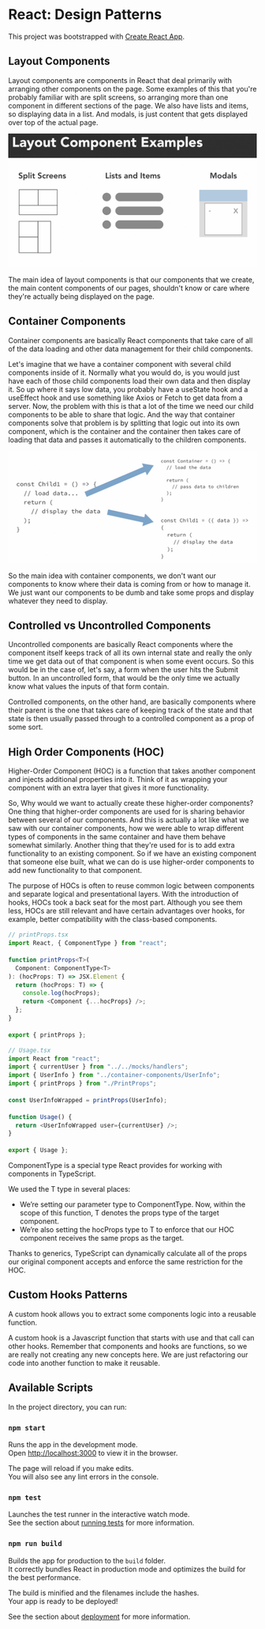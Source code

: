 # React: Design Patterns

This project was bootstrapped with [Create React App](https://github.com/facebook/create-react-app).

## Layout Components

Layout components are components in React that deal primarily with arranging other components on the page. Some examples of this that you're probably familiar with are split screens, so arranging more than one component in different sections of the page. We also have lists and items, so displaying data in a list. And modals, is just content that gets displayed over top of the actual page.

<p align="center">
  <img src="img/1.png" alt="Layout Components">
</p>

The main idea of layout components is that our components that we create, the main content components of our pages, shouldn't know or care where they're actually being displayed on the page.

## Container Components

Container components are basically React components that take care of all of the data loading and other data management for their child components.

Let's imagine that we have a container component with several child components inside of it. Normally what you would do, is you would just have each of those child components load their own data and then display it. So up where it says low data, you probably have a useState hook and a useEffect hook and use something like Axios or Fetch to get data from a server. Now, the problem with this is that a lot of the time we need our child components to be able to share that logic. And the way that container components solve that problem is by splitting that logic out into its own component, which is the container and the container then takes care of loading that data and passes it automatically to the children components.

<p align="center">
  <img src="img/2.png" alt="Container Components">
</p>

So the main idea with container components, we don't want our components to know where their data is coming from or how to manage it. We just want our components to be dumb and take some props and display whatever they need to display.

## Controlled vs Uncontrolled Components

Uncontrolled components are basically React components where the component itself keeps track of all its own internal state and really the only time we get data out of that component is when some event occurs. So this would be in the case of, let's say, a form when the user hits the Submit button. In an uncontrolled form, that would be the only time we actually know what values the inputs of that form contain.

Controlled components, on the other hand, are basically components where their parent is the one that takes care of keeping track of the state and that state is then usually passed through to a controlled component as a prop of some sort.

## High Order Components (HOC)

Higher-Order Component (HOC) is a function that takes another component and injects additional properties into it. Think of it as wrapping your component with an extra layer that gives it more functionality.

So, Why would we want to actually create these higher-order components? One thing that higher-order components are used for is sharing behavior between several of our components. And this is actually a lot like what we saw with our container components, how we were able to wrap different types of components in the same container and have them behave somewhat similarly. Another thing that they're used for is to add extra functionality to an existing component. So if we have an existing component that someone else built, what we can do is use higher-order components to add new functionality to that component.

The purpose of HOCs is often to reuse common logic between components and separate logical and presentational layers. With the introduction of hooks, HOCs took a back seat for the most part. Although you see them less, HOCs are still relevant and have certain advantages over hooks, for example, better compatibility with the class-based components.

```typescript
// printProps.tsx
import React, { ComponentType } from "react";

function printProps<T>(
  Component: ComponentType<T>
): (hocProps: T) => JSX.Element {
  return (hocProps: T) => {
    console.log(hocProps);
    return <Component {...hocProps} />;
  };
}

export { printProps };
```

```typescript
// Usage.tsx
import React from "react";
import { currentUser } from "../../mocks/handlers";
import { UserInfo } from "../container-components/UserInfo";
import { printProps } from "./PrintProps";

const UserInfoWrapped = printProps(UserInfo);

function Usage() {
  return <UserInfoWrapped user={currentUser} />;
}

export { Usage };
```

ComponentType is a special type React provides for working with components in TypeScript.

We used the T type in several places:

- We’re setting our parameter type to ComponentType<T>. Now, within the scope of this function, T denotes the props type of the target component.
- We’re also setting the hocProps type to T to enforce that our HOC component receives the same props as the target.

Thanks to generics, TypeScript can dynamically calculate all of the props our original component accepts and enforce the same restriction for the HOC.

## Custom Hooks Patterns

A custom hook allows you to extract some components logic into a reusable function.

A custom hook is a Javascript function that starts with use and that call can other hooks. Remember that components and hooks are functions, so we are really not creating any new concepts here. We are just refactoring our code into another function to make it reusable.

## Available Scripts

In the project directory, you can run:

### `npm start`

Runs the app in the development mode.\
Open [http://localhost:3000](http://localhost:3000) to view it in the browser.

The page will reload if you make edits.\
You will also see any lint errors in the console.

### `npm test`

Launches the test runner in the interactive watch mode.\
See the section about [running tests](https://facebook.github.io/create-react-app/docs/running-tests) for more information.

### `npm run build`

Builds the app for production to the `build` folder.\
It correctly bundles React in production mode and optimizes the build for the best performance.

The build is minified and the filenames include the hashes.\
Your app is ready to be deployed!

See the section about [deployment](https://facebook.github.io/create-react-app/docs/deployment) for more information.

